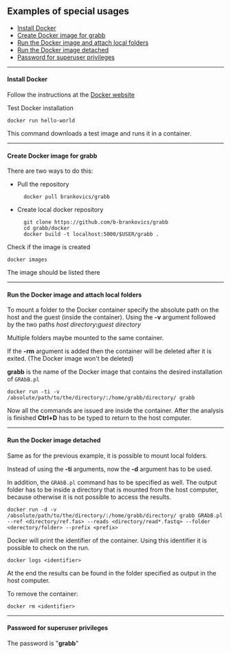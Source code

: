 Examples of special usages
----------------------
- [Install Docker](#install-docker)
- [Create Docker image for grabb](#create-docker-image-for-grabb)
- [Run the Docker image and attach local folders](#run-the-docker-image-and-attach-local-folders)
- [Run the Docker image detached](#run-the-docker-image-detached)
- [Password for superuser privileges](#password-for-superuser-privileges)

----------------------
#### Install Docker

Follow the instructions at the [Docker website](https://docs.docker.com/installation/)

Test Docker installation

    docker run hello-world

This command downloads a test image and runs it in a container.

----------------------
#### Create Docker image for grabb

There are two ways to do this:

* Pull the repository

        docker pull brankovics/grabb

* Create local docker repository

        git clone https://github.com/b-brankovics/grabb
        cd grabb/docker
        docker build -t localhost:5000/$USER/grabb .

Check if the image is created

    docker images

The image should be listed there

----------------------
#### Run the Docker image and attach local folders

To mount a folder to the Docker container specify the absolute
path on the host and the guest (inside the container). Using
the **-v** argument followed by the two paths
_host directory_**:**_guest directory_

Multiple folders maybe mounted to the same container.

If the **-rm** argument is added then the container will be
deleted after it is exited. (The Docker image won't be deleted)

**grabb** is the name of the Docker image that contains the desired installation of `GRAbB.pl`

    docker run -ti -v /absolute/path/to/the/directory/:/home/grabb/directory/ grabb

Now all the commands are issued are inside the container.
After the analysis is finished **Ctrl+D** has to be typed to return to the host computer.

----------------------
#### Run the Docker image detached

Same as for the previous example, it is possible to mount local folders.

Instead of using the **-ti** arguments, now the **-d** argument has to be used.

In addition, the `GRAbB.pl` command has to be specified as well. The output folder has
to be inside a directory that is mounted from the host computer,
because otherwise it is not possible to access the results.

    docker run -d -v /absolute/path/to/the/directory/:/home/grabb/directory/ grabb GRAbB.pl --ref <directory/ref.fas> --reads <directory/read*.fastq> --folder <derectory/folder> --prefix <prefix>

Docker will print the identifier of the container. Using this identifier it is possible to check on the run.

    docker logs <identifier>

At the end the results can be found in the folder specified as output in the host computer.

To remove the container:

    docker rm <identifier>

----------------------
#### Password for superuser privileges

The password is "**grabb**"